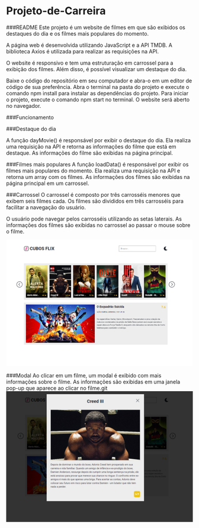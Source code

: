 # Projeto-de-Carreira

###README
Este projeto é um website de filmes em que são exibidos os destaques do dia e os filmes mais populares do momento.

A página web é desenvolvida utilizando JavaScript e a API TMDB. A biblioteca Axios é utilizada para realizar as requisições na API.

O website é responsivo e tem uma estruturação em carrossel para a exibição dos filmes. Além disso, é possível visualizar um destaque do dia.

Baixe o código do repositório em seu computador e abra-o em um editor de código de sua preferência.
Abra o terminal na pasta do projeto e execute o comando npm install para instalar as dependências do projeto.
Para iniciar o projeto, execute o comando npm start no terminal. O website será aberto no navegador.

###Funcionamento

###Destaque do dia

A função dayMovie() é responsável por exibir o destaque do dia. Ela realiza uma requisição na API e retorna as informações do filme que está em destaque. As informações do filme são exibidas na página principal.

###Filmes mais populares
A função loadData() é responsável por exibir os filmes mais populares do momento. Ela realiza uma requisição na API e retorna um array com os filmes. As informações dos filmes são exibidas na página principal em um carrossel.

###Carrossel
O carrossel é composto por três carrosséis menores que exibem seis filmes cada. Os filmes são divididos em três carrosséis para facilitar a navegação do usuário.

O usuário pode navegar pelos carrosséis utilizando as setas laterais. As informações dos filmes são exibidas no carrossel ao passar o mouse sobre o filme.

![](../assets/Imagem-Home.png)

###Modal
Ao clicar em um filme, um modal é exibido com mais informações sobre o filme. As informações são exibidas em uma janela pop-up que aparece ao clicar no filme.git
![](../assets/Modal.png)
